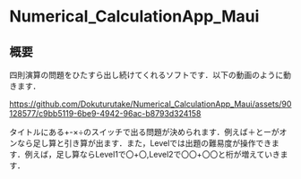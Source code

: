 # Numerical_CalculationApp_Maui
## 概要
四則演算の問題をひたすら出し続けてくれるソフトです．以下の動画のように動きます．

https://github.com/Dokuturutake/Numerical_CalculationApp_Maui/assets/90128577/c9bb5119-6be9-4942-96ac-b8793d324158

タイトルにある+-×÷のスイッチで出る問題が決められます．例えば＋とーがオンなら足し算と引き算が出ます．また，Levelでは出題の難易度が操作できます．例えば，足し算ならLevel1で〇+〇,Level2で〇〇+〇〇と桁が増えていきます．
